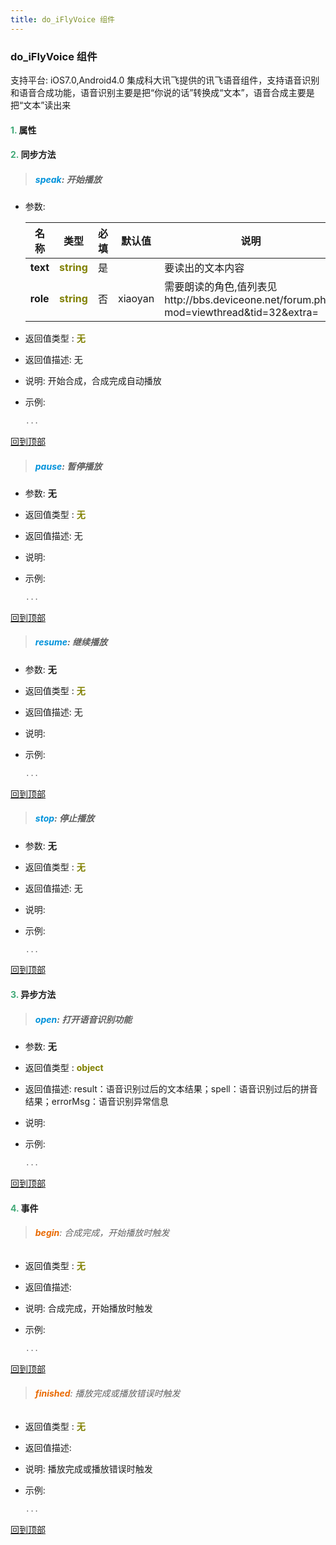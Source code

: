 ```yaml
---
title: do_iFlyVoice 组件
---
```


### do_iFlyVoice 组件

 支持平台: iOS7.0,Android4.0
 集成科大讯飞提供的讯飞语音组件，支持语音识别和语音合成功能，语音识别主要是把“你说的话”转换成“文本”，语音合成主要是把“文本”读出来

#### <font color ='#40A977'>**1.**</font> 属性

#### <font color ='#40A977'>**2.**</font> 同步方法

>##### <font color ='#0092db'>**speak**</font>: 开始播放

- 参数:

  名称 | 类型 |必填|默认值|说明
  ---- |-------------  |--------------|--------|------
  **text** |<font color ='#808000'>**string**</font> | 是 | |要读出的文本内容
  **role** |<font color ='#808000'>**string**</font> | 否 | xiaoyan|需要朗读的角色,值列表见http://bbs.deviceone.net/forum.php?mod=viewthread&tid=32&extra=
- 返回值类型 : <font color ='#808000'>**无**</font>
- 返回值描述: 无
- 说明: 开始合成，合成完成自动播放
- 示例:

  ```javascript
  ...

  ```

[回到顶部](#top)

>##### <font color ='#0092db'>**pause**</font>: 暂停播放

- 参数: **无**
- 返回值类型 : <font color ='#808000'>**无**</font>
- 返回值描述: 无
- 说明: 
- 示例:

  ```javascript
  ...

  ```

[回到顶部](#top)

>##### <font color ='#0092db'>**resume**</font>: 继续播放

- 参数: **无**
- 返回值类型 : <font color ='#808000'>**无**</font>
- 返回值描述: 无
- 说明: 
- 示例:

  ```javascript
  ...

  ```

[回到顶部](#top)

>##### <font color ='#0092db'>**stop**</font>: 停止播放

- 参数: **无**
- 返回值类型 : <font color ='#808000'>**无**</font>
- 返回值描述: 无
- 说明: 
- 示例:

  ```javascript
  ...

  ```

[回到顶部](#top)

#### <font color ='#40A977'>**3.**</font> 异步方法

>##### <font color ='#0092db'>**open**</font>: 打开语音识别功能

- 参数: **无**
- 返回值类型 : <font color ='#808000'>**object**</font>
- 返回值描述: result：语音识别过后的文本结果；spell：语音识别过后的拼音结果；errorMsg：语音识别异常信息
- 说明: 
- 示例:

  ```javascript
  ...

  ```

[回到顶部](#top)


#### <font color ='#40A977'>**4.**</font> 事件

>###### <font color ='#e96900'>**begin**</font>: 合成完成，开始播放时触发

- 返回值类型 : <font color ='#808000'>**无**</font>
- 返回值描述: 
- 说明: 合成完成，开始播放时触发
- 示例:

  ```javascript
  ...

  ```

[回到顶部](#top)

>###### <font color ='#e96900'>**finished**</font>: 播放完成或播放错误时触发

- 返回值类型 : <font color ='#808000'>**无**</font>
- 返回值描述: 
- 说明: 播放完成或播放错误时触发
- 示例:

  ```javascript
  ...

  ```

[回到顶部](#top)



